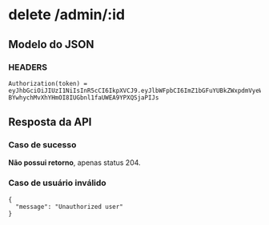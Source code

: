 # delete /admin/:id

## Modelo do JSON

  ### HEADERS

    Authorization(token) = eyJhbGciOiJIUzI1NiIsInR5cCI6IkpXVCJ9.eyJlbWFpbCI6ImZ1bGFuYUBkZWxpdmVyeWFwcC5jb20iLCJuYW1lIjoiRnVsYW5hIFBlcmVpcmEiLCJpYXQiOjE2NjQyMzIyMTZ9.-BYwhychMvXhYHmOI8IUGbnl1faUWEA9YPXQSjaPIJs


## Resposta da API

  ### Caso de sucesso

  **Não possui retorno**, apenas status 204.


  ### Caso de usuário inválido

    {
      "message": "Unauthorized user"
    }